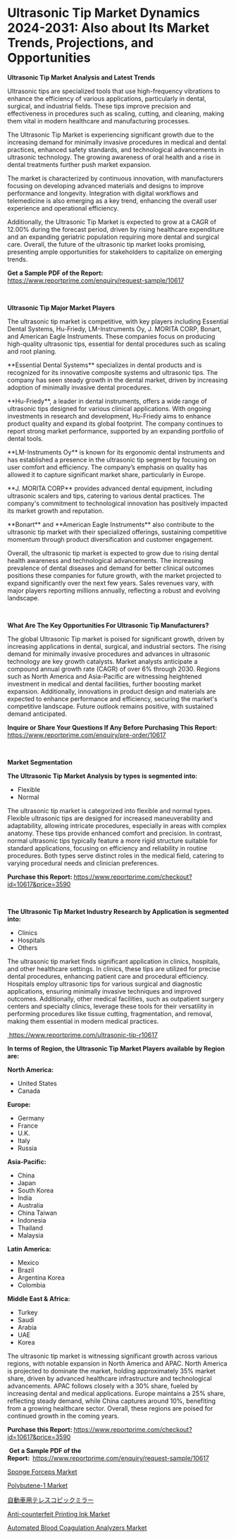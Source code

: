 <p><h1>Ultrasonic Tip Market Dynamics 2024-2031: Also about Its Market Trends, Projections, and Opportunities</h1></p><p><strong>Ultrasonic Tip Market Analysis and Latest Trends</strong></p>
<p><p>Ultrasonic tips are specialized tools that use high-frequency vibrations to enhance the efficiency of various applications, particularly in dental, surgical, and industrial fields. These tips improve precision and effectiveness in procedures such as scaling, cutting, and cleaning, making them vital in modern healthcare and manufacturing processes.</p><p>The Ultrasonic Tip Market is experiencing significant growth due to the increasing demand for minimally invasive procedures in medical and dental practices, enhanced safety standards, and technological advancements in ultrasonic technology. The growing awareness of oral health and a rise in dental treatments further push market expansion.</p><p>The market is characterized by continuous innovation, with manufacturers focusing on developing advanced materials and designs to improve performance and longevity. Integration with digital workflows and telemedicine is also emerging as a key trend, enhancing the overall user experience and operational efficiency.</p><p>Additionally, the Ultrasonic Tip Market is expected to grow at a CAGR of 12.00% during the forecast period, driven by rising healthcare expenditure and an expanding geriatric population requiring more dental and surgical care. Overall, the future of the ultrasonic tip market looks promising, presenting ample opportunities for stakeholders to capitalize on emerging trends.</p></p>
<p><strong>Get a Sample PDF of the Report:&nbsp;</strong> <a href="https://www.reportprime.com/enquiry/request-sample/10617">https://www.reportprime.com/enquiry/request-sample/10617</a></p>
<p>&nbsp;</p>
<p><strong>Ultrasonic Tip Major Market Players</strong></p>
<p><p>The ultrasonic tip market is competitive, with key players including Essential Dental Systems, Hu-Friedy, LM-Instruments Oy, J. MORITA CORP, Bonart, and American Eagle Instruments. These companies focus on producing high-quality ultrasonic tips, essential for dental procedures such as scaling and root planing.</p><p>**Essential Dental Systems** specializes in dental products and is recognized for its innovative composite systems and ultrasonic tips. The company has seen steady growth in the dental market, driven by increasing adoption of minimally invasive dental procedures.</p><p>**Hu-Friedy**, a leader in dental instruments, offers a wide range of ultrasonic tips designed for various clinical applications. With ongoing investments in research and development, Hu-Friedy aims to enhance product quality and expand its global footprint. The company continues to report strong market performance, supported by an expanding portfolio of dental tools.</p><p>**LM-Instruments Oy** is known for its ergonomic dental instruments and has established a presence in the ultrasonic tip segment by focusing on user comfort and efficiency. The company’s emphasis on quality has allowed it to capture significant market share, particularly in Europe.</p><p>**J. MORITA CORP** provides advanced dental equipment, including ultrasonic scalers and tips, catering to various dental practices. The company's commitment to technological innovation has positively impacted its market growth and reputation.</p><p>**Bonart** and **American Eagle Instruments** also contribute to the ultrasonic tip market with their specialized offerings, sustaining competitive momentum through product diversification and customer engagement.</p><p>Overall, the ultrasonic tip market is expected to grow due to rising dental health awareness and technological advancements. The increasing prevalence of dental diseases and demand for better clinical outcomes positions these companies for future growth, with the market projected to expand significantly over the next few years. Sales revenues vary, with major players reporting millions annually, reflecting a robust and evolving landscape.</p></p>
<p>&nbsp;</p>
<p><strong>What Are The Key Opportunities For Ultrasonic Tip Manufacturers?</strong></p>
<p><p>The global Ultrasonic Tip market is poised for significant growth, driven by increasing applications in dental, surgical, and industrial sectors. The rising demand for minimally invasive procedures and advances in ultrasonic technology are key growth catalysts. Market analysts anticipate a compound annual growth rate (CAGR) of over 6% through 2030. Regions such as North America and Asia-Pacific are witnessing heightened investment in medical and dental facilities, further boosting market expansion. Additionally, innovations in product design and materials are expected to enhance performance and efficiency, securing the market's competitive landscape. Future outlook remains positive, with sustained demand anticipated.</p></p>
<p><strong>Inquire or Share Your Questions If Any Before Purchasing This Report:</strong> <a href="https://www.reportprime.com/enquiry/pre-order/10617">https://www.reportprime.com/enquiry/pre-order/10617</a></p>
<p>&nbsp;</p>
<p><strong>Market Segmentation</strong></p>
<p><strong>The Ultrasonic Tip Market Analysis by types is segmented into:</strong></p>
<p><ul><li>Flexible</li><li>Normal</li></ul></p>
<p><p>The ultrasonic tip market is categorized into flexible and normal types. Flexible ultrasonic tips are designed for increased maneuverability and adaptability, allowing intricate procedures, especially in areas with complex anatomy. These tips provide enhanced comfort and precision. In contrast, normal ultrasonic tips typically feature a more rigid structure suitable for standard applications, focusing on efficiency and reliability in routine procedures. Both types serve distinct roles in the medical field, catering to varying procedural needs and clinician preferences.</p></p>
<p><strong>Purchase this Report:&nbsp;</strong><a href="https://www.reportprime.com/checkout?id=10617&price=3590">https://www.reportprime.com/checkout?id=10617&price=3590</a></p>
<p>&nbsp;</p>
<p><strong>The Ultrasonic Tip Market Industry Research by Application is segmented into:</strong></p>
<p><ul><li>Clinics</li><li>Hospitals</li><li>Others</li></ul></p>
<p><p>The ultrasonic tip market finds significant application in clinics, hospitals, and other healthcare settings. In clinics, these tips are utilized for precise dental procedures, enhancing patient care and procedural efficiency. Hospitals employ ultrasonic tips for various surgical and diagnostic applications, ensuring minimally invasive techniques and improved outcomes. Additionally, other medical facilities, such as outpatient surgery centers and specialty clinics, leverage these tools for their versatility in performing procedures like tissue cutting, fragmentation, and removal, making them essential in modern medical practices.</p></p>
<p><a href="https://www.reportprime.com/ultrasonic-tip-r10617">&nbsp;https://www.reportprime.com/ultrasonic-tip-r10617</a></p>
<p><strong>In terms of Region, the Ultrasonic Tip Market Players available by Region are:</strong></p>
<p>
    <p> <strong> North America: </strong>
        <ul>
            <li>United States</li>
            <li>Canada</li>
        </ul>
        </p> 
    <p> <strong> Europe: </strong>
        <ul>
            <li>Germany</li>
            <li>France</li>
            <li>U.K.</li>
            <li>Italy</li>
            <li>Russia</li>
        </ul>
        </p> 
    <p> <strong> Asia-Pacific: </strong>
        <ul>
            <li>China</li>
            <li>Japan</li>
            <li>South Korea</li>
            <li>India</li>
            <li>Australia</li>
            <li>China Taiwan</li>
            <li>Indonesia</li>
            <li>Thailand</li>
            <li>Malaysia</li>
        </ul>
        </p> 
    <p> <strong> Latin America: </strong>
        <ul>
            <li>Mexico</li>
            <li>Brazil</li>
            <li>Argentina Korea</li>
            <li>Colombia</li>
        </ul>
        </p> 
    <p> <strong> Middle East & Africa: </strong>
        <ul>
            <li>Turkey</li>
            <li>Saudi</li>
            <li>Arabia</li>
            <li>UAE</li>
            <li>Korea</li>
        </ul>
    </p>
    </p>
<p><p>The ultrasonic tip market is witnessing significant growth across various regions, with notable expansion in North America and APAC. North America is projected to dominate the market, holding approximately 35% market share, driven by advanced healthcare infrastructure and technological advancements. APAC follows closely with a 30% share, fueled by increasing dental and medical applications. Europe maintains a 25% share, reflecting steady demand, while China captures around 10%, benefiting from a growing healthcare sector. Overall, these regions are poised for continued growth in the coming years.</p></p>
<p><strong>Purchase this Report: </strong><a href="https://www.reportprime.com/checkout?id=10617&price=3590">https://www.reportprime.com/checkout?id=10617&price=3590</a></p>
<p>&nbsp;<strong>Get a Sample PDF of the Report:&nbsp;&nbsp;</strong><a href="https://www.reportprime.com/enquiry/request-sample/10617">https://www.reportprime.com/enquiry/request-sample/10617</a></p>
<p><strong></strong></p>
<p><p><a href="https://github.com/AbbasMahmud554/Market-Research-Report-List-1/blob/main/sponge-forceps-market.md">Sponge Forceps Market</a></p><p><a href="https://www.linkedin.com/pulse/evaluating-global-polybutene-1-market-trends-growth-opportunities-mk3ye?trackingId=sE4pMDmxTfC0iBb%2BTTia3g%3D%3D">Polybutene-1 Market</a></p><p><a href="https://medium.com/@stellaca2cz/automotive-telescopic-mirrors-market-%E3%81%AF-%E3%82%B3%E3%82%B9%E3%83%88%E7%AE%A1%E7%90%86%E3%81%A8%E5%8A%B9%E7%8E%87%E5%90%91%E4%B8%8A%E3%82%92%E5%84%AA%E5%85%88%E3%81%97%E3%81%BE%E3%81%99-%E3%81%95%E3%82%89%E3%81%AB-%E5%A0%B1%E5%91%8A%E6%9B%B8%E3%81%AF%E5%B8%82%E5%A0%B4%E3%81%AE%E9%9C%80%E8%A6%81%E9%9D%A2%E3%81%A8%E4%BE%9B%E7%B5%A6%E9%9D%A2%E3%81%AE%E4%B8%A1%E6%96%B9%E3%82%92%E3%82%AB%E3%83%90%E3%83%BC%E3%81%97%E3%81%A6%E3%81%84%E3%81%BE%E3%81%99-677e4a5da5b6">自動車用テレスコピックミラー</a></p><p><a href="https://medium.com/@paullawrence644/the-global-anti-counterfeit-printing-ink-market-identifies-drivers-restraints-opportunities-5e31ddc97c9f">Anti-counterfeit Printing Ink Market</a></p><p><a href="https://github.com/GenaGaines34/Market-Research-Report-List-1/blob/main/automated-blood-coagulation-analyzers-market.md">Automated Blood Coagulation Analyzers Market</a></p></p>